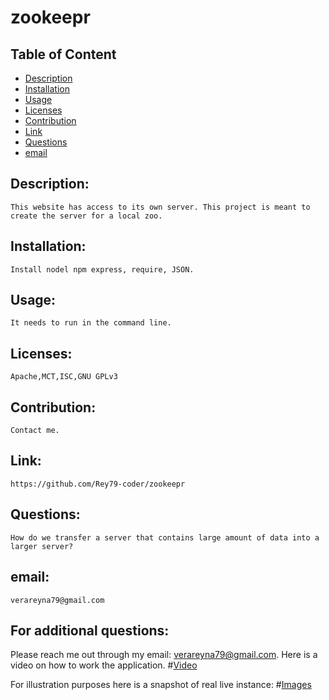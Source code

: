 
# zookeepr
## Table of Content

- [Description](#Description)
- [Installation](#Installation)
- [Usage](#Usage)
- [Licenses](#Licenses)
- [Contribution](#Contribution)
- [Link](#Link)
- [Questions](#Questions)
- [email](#email)

## Description:
    This website has access to its own server. This project is meant to create the server for a local zoo. 
## Installation:
    Install nodel npm express, require, JSON.
## Usage:
    It needs to run in the command line.
## Licenses:
    Apache,MCT,ISC,GNU GPLv3
## Contribution:
    Contact me.
## Link:
    https://github.com/Rey79-coder/zookeepr
## Questions:
    How do we transfer a server that contains large amount of data into a larger server?
## email:
    verareyna79@gmail.com

## For additional questions:
   Please reach me out through my email: verareyna79@gmail.com.
   Here is a video on how to work the application.
#[Video]()

For illustration purposes here is a snapshot of real live instance:
#[Images]()

